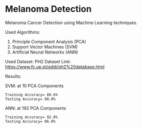 # Melanoma Detection

Melanoma Cancer Detection using Machine Learning techniques.

Used Algorithms:
1. Principle Component Analysis (PCA)
1. Support Vector Machines (SVM)
2. Artificial Neural Networks (ANN)

Used Dataset:
PH2 Dataset
Link: https://www.fc.up.pt/addi/ph2%20database.html

Results:

  SVM: at 10 PCA Components
  
    Training Accuracy= 88.6%
    Testing Accuracy= 88.0%
  
  ANN: at 192 PCA Components
  
    Training Accuracy= 92.0%
    Testing Accuracy= 86.0%
